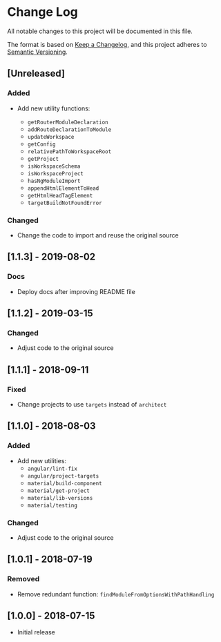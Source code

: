 # Change Log

All notable changes to this project will be documented in this file.

The format is based on [Keep a Changelog](https://keepachangelog.com/en/1.0.0/),
and this project adheres to [Semantic Versioning](https://semver.org/spec/v2.0.0.html).

## [Unreleased]

### Added

- Add new utility functions:

  - `getRouterModuleDeclaration`
  - `addRouteDeclarationToModule`
  - `updateWorkspace`
  - `getConfig`
  - `relativePathToWorkspaceRoot`
  - `getProject`
  - `isWorkspaceSchema`
  - `isWorkspaceProject`
  - `hasNgModuleImport`
  - `appendHtmlElementToHead`
  - `getHtmlHeadTagElement`
  - `targetBuildNotFoundError`

### Changed

- Change the code to import and reuse the original source

## [1.1.3] - 2019-08-02

### Docs

- Deploy docs after improving README file

## [1.1.2] - 2019-03-15

### Changed

- Adjust code to the original source

## [1.1.1] - 2018-09-11

### Fixed

- Change projects to use `targets` instead of `architect`

## [1.1.0] - 2018-08-03

### Added

- Add new utilities:
  - `angular/lint-fix`
  - `angular/project-targets`
  - `material/build-component`
  - `material/get-project`
  - `material/lib-versions`
  - `material/testing`

### Changed

- Adjust code to the original source

## [1.0.1] - 2018-07-19

### Removed

- Remove redundant function: `findModuleFromOptionsWithPathHandling`

## [1.0.0] - 2018-07-15

- Initial release

